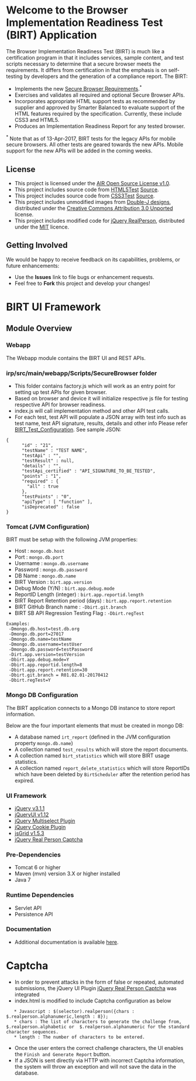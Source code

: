 # Welcome to the Browser Implementation Readiness Test (BIRT) Application

The Browser Implementation Readiness Test (BIRT) is much like a certification program in that it includes services, sample
content, and test scripts necessary to determine that a secure browser meets the requirements. It differs
from certification in that the emphasis is on self-testing by developers and the generation of a compliance
report. The BIRT:

* Implements the new [Secure Browser Requirements](https://github.com/SmarterApp/SB_BIRT/blob/master/irp/doc/req/SecureBrowserAPIspecification.md).<sup>*</sup> 
* Exercises and validates all required and optional Secure Browser APIs.
* Incorporates appropriate HTML support tests as recommended by supplier and approved by Smarter Balanced to evaluate support of the HTML features required by the specification. Currently, these include CSS3 and HTML5.
* Produces an Implementation Readiness Report for any tested browser.

<sup>*</sup> Note that as of 13-Apr-2017, BIRT tests for the legacy APIs for mobile secure browsers. All other tests are geared towards the new APIs. Mobile support for the new APIs will be added in the coming weeks.

## License ##
* This project is licensed under the [AIR Open Source License v1.0](http://www.smarterapp.org/documents/American_Institutes_for_Research_Open_Source_Software_License.pdf).
* This project includes source code from [HTML5Test](http://html5test.com/) [Source](https://github.com/NielsLeenheer/html5test).
* This project includes source code from [CSS3Test](http://css3test.com/) [Source](https://github.com/LeaVerou/css3test).
* This project includes unmodified images from  [Double-J designs](http://www.doublejdesign.co.uk/), distributed under the [Creative Commons Attribution 3.0 Unported](https://creativecommons.org/licenses/by/3.0/) license.
* This project includes modified code for [jQuery RealPerson](http://keith-wood.name/realPerson.html), distributed under the [MIT](http://keith-wood.name/licence.html) licence.


## Getting Involved ##
We would be happy to receive feedback on its capabilities, problems, or future enhancements:

* Use the **Issues** link to file bugs or enhancement requests.
* Feel free to **Fork** this project and develop your changes!

# BIRT UI Framework

## Module Overview

### Webapp
The Webapp module contains the BIRT UI and REST APIs.

### irp/src/main/webapp/Scripts/SecureBrowser folder
* This folder contains factory.js which will work as an entry point for setting up test APIs for given browser.
* Based on browser and device it will initialize respective js file for testing respective API for browser readiness.
* index.js will call implementation method and other API test calls.
* For each test, test API will populate a JSON array with test info such as test name, test API signature, results, details and other info Please refer [BIRT_Test_Configuration](https://github.com/SmarterApp/SB_BIRT/blob/master/irp/doc/design/IRT_Automated_Testing_Configuration.docx). See sample JSON:

```
{
      "id" : "21",
      "testName" : "TEST NAME",
      "testApi" : "",
      "testResult" : null,
      "details" : "",
      "testApi_certified" : "API_SIGNATURE_TO_BE_TESTED",
      "points" : "1",
      "required" : {
        "all" : true
      },
      "testPoints" : "0",
      "apiType" : [ "function" ],
      "isDeprecated" : false
}
```

### Tomcat (JVM Configuration)
BIRT must be setup with the following JVM properties:

* Host : `mongo.db.host`
* Port : `mongo.db.port`
* Username : `mongo.db.username`
* Password : `mongo.db.password`
* DB Name  : `mongo.db.name`
* BIRT Version : `birt.app.version` 
* Debug Mode (Y/N) : `birt.app.debug.mode`
* ReportID Length (integer) : `birt.app.reportid.length` 
* BIRT Report Retention period (days) : `birt.app.report.retention`
* BIRT GitHub Branch name : `-Dbirt.git.branch`
* BIRT SB API Regression Testing Flag : `-Dbirt.regTest`

```
Examples:
 -Dmongo.db.host=test.db.org 
 -Dmongo.db.port=27017
 -Dmongo.db.name=testName
 -Dmongo.db.username=testUser
 -Dmongo.db.password=testPassword
 -Dirt.app.version=testVersion
 -Dbirt.app.debug.mode=Y 
 -Dbirt.app.reportid.length=8 
 -Dbirt.app.report.retention=30
 -Dbirt.git.branch = R01.02.01-20170412
 -Dbirt.regTest=Y
```

### Mongo DB Configuration
The BIRT application connects to a Mongo DB instance to store report information.

Below are the four important elements that must be created in mongo DB:

* A database named `irt_report` (defined in the JVM configuration property `mongo.db.name`)
* A collection named `test_results` which will store the report documents.
* A collection named `birt_statistics` which will store BIRT usage statistics.
* A collection named `report_delete_statistics` which will store ReportIDs which have been deleted by `BirtScheduler` after the retention period has expired.


### UI Framework
* [jQuery v3.1.1](http://jquery.com/)
* [jQueryUI v1.12](https://jqueryui.com/)
* [jQuery Multiselect Plugin](http://crlcu.github.io/multiselect/)
* [jQuery Cookie Plugin](http://plugins.jquery.com/cookie/)
* [jsGrid v1.5.3](http://js-grid.com/)
* [jQuery Real Person Captcha](http://keith-wood.name/realPerson.html)

### Pre-Dependencies
* Tomcat 6 or higher
* Maven (mvn) version 3.X or higher installed
* Java 7

### Runtime Dependencies
* Servlet API
* Persistence API

### Documentation
* Additional documentation is available [here](https://github.com/SmarterApp/SB_BIRT/blob/master/irp/doc).

# Captcha

* In order to prevent attacks in the form of false or repeated, automated submissions, the jQuery UI Plugin [jQuery Real Person Captcha](http://keith-wood.name/realPerson.html) was integrated
* index.html is modified to include Captcha configuration as below
 
```
   * Javascript : $(selector).realperson({chars : $.realperson.alphanumeric,length : 8});
   * chars : The list of characters to generate the challenge from, $.realperson.alphabetic or  $.realperson.alphanumeric for the standard character sequences.
   * length : The number of characters to be entered.
```

* Once the user enters the correct challenge characters, the UI enables the `Finish and Generate Report` button. 
* If a JSON is sent directly via HTTP with incorrect Captcha information, the system will throw an exception and will not save the data in the database.
